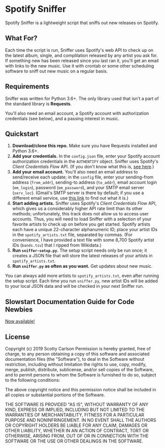 # Spotify Sniffer
Spotify Sniffer is a lightweight script that sniffs out new releases on Spotify.

## What For?
Each time the script is run, Sniffer uses Spotify's web API to check up on the latest album, single, and complilation released by any artist you ask for. If something new has been released since you last ran it, you'll get an email with links to the new music. Use it with crontab or some other scheduling software to sniff out new music on a regular basis.

## Requirements
Sniffer was written for Python 3.6+. The only library used that isn't a part of the standard library is **Requests**.

You'll also need an email account, a Spotify account with authorization credentials (see below), and a passing interest in music.

## Quickstart
1. **Download/clone this repo.** Make sure you have Requests installed and Python 3.6+.
2. **Add your credentials.** In the ```config.json``` file, enter your Spotify account authorization credentials in the ```AUTHENTIFY``` object. Sniffer uses Spotify's *Client Credentials Flow* API. (If you don't know what this is, [see here](https://developer.spotify.com/documentation/general/guides/authorization-guide/).)
3. **Add your email account.** You'll also need an email address to send/receive each update; in the ```config``` file, enter your sending-from address (```from_addr```), sending-to address (```to_addr```), email account login (```em_login```), password (```em_password```), and your SMTP email server (```serv_loc```). (Gmail's SMTP server is there by default; if you use a different email service, use [this link](https://serversmtp.com/what-is-my-smtp/) to find out what it is.)
4. **Start adding artists.** Sniffer uses Spotify's *Client Credentials Flow* API, which gives us a considerably higher API rate limit than its other methods; unfortunately, this track does not allow us to access user accounts. Thus, you will need to load Sniffer with a selection of your favorite artists to check up on before you get started. Spotify artists each have a unique 22-character alphanumeric ID; place your artist IDs in the ```spotify_artists.txt``` file, separated by commas. (For convenience, I have provided a text file with some 8,700 Spotify artist IDs (```bands.tsv```) that I ripped from Wikidata.)
5. **Run ```sniffer-setup.py```.** The setup script needs only be run once; it creates a JSON file that will store the latest releases of your artists in ```spotify_artists.txt```.
6. **Run ```sniffer.py``` as often as you want.** Get updates about new music.

You can always add more artists to ```spotify_artists.txt```, even after running the setup script. Each time you run ```sniffer.py```, new artist IDs will be added to your local JSON data and will be checked in your next Sniffer run.

## Slowstart Documentation Guide for Code Newbies
[Now available!](https://github.com/scottythered/spotify-sniffer/blob/master/slow-start-guide.md)

## License
Copyright (c) 2019 Scotty Carlson
Permission is hereby granted, free of charge, to any person obtaining a copy
of this software and associated documentation files (the "Software"), to deal
in the Software without restriction, including without limitation the rights
to use, copy, modify, merge, publish, distribute, sublicense, and/or sell
copies of the Software, and to permit persons to whom the Software is
furnished to do so, subject to the following conditions:

The above copyright notice and this permission notice shall be included in all
copies or substantial portions of the Software.

THE SOFTWARE IS PROVIDED "AS IS", WITHOUT WARRANTY OF ANY KIND, EXPRESS OR
IMPLIED, INCLUDING BUT NOT LIMITED TO THE WARRANTIES OF MERCHANTABILITY,
FITNESS FOR A PARTICULAR PURPOSE AND NONINFRINGEMENT. IN NO EVENT SHALL THE
AUTHORS OR COPYRIGHT HOLDERS BE LIABLE FOR ANY CLAIM, DAMAGES OR OTHER
LIABILITY, WHETHER IN AN ACTION OF CONTRACT, TORT OR OTHERWISE, ARISING FROM,
OUT OF OR IN CONNECTION WITH THE SOFTWARE OR THE USE OR OTHER DEALINGS IN THE
SOFTWARE.
